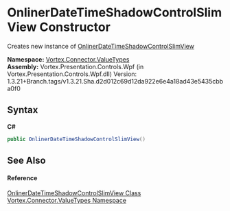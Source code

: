 # OnlinerDateTimeShadowControlSlimView Constructor 
 

Creates new instance of <a href="T_Vortex_Connector_ValueTypes_OnlinerDateTimeShadowControlSlimView.md">OnlinerDateTimeShadowControlSlimView</a>

**Namespace:**&nbsp;<a href="N_Vortex_Connector_ValueTypes.md">Vortex.Connector.ValueTypes</a><br />**Assembly:**&nbsp;Vortex.Presentation.Controls.Wpf (in Vortex.Presentation.Controls.Wpf.dll) Version: 1.3.21+Branch.tags/v1.3.21.Sha.d2d012c69d12da922e6e4a18ad43e5435cbba0f0

## Syntax

**C#**<br />
``` C#
public OnlinerDateTimeShadowControlSlimView()
```


## See Also


#### Reference
<a href="T_Vortex_Connector_ValueTypes_OnlinerDateTimeShadowControlSlimView.md">OnlinerDateTimeShadowControlSlimView Class</a><br /><a href="N_Vortex_Connector_ValueTypes.md">Vortex.Connector.ValueTypes Namespace</a><br />